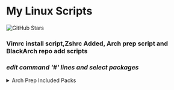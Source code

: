 # My Linux Scripts     

<img alt="GitHub Stars" src="https://img.shields.io/github/stars/MuratSs/my-linux-prep?style=for-the-badge">    

### Vimrc install script,Zshrc Added, Arch prep script and BlackArch repo add scripts   
   

### ***edit command '#' lines and select packages***

<details>
<summary>Arch Prep Included Packs</summary>
* xclip               
* neovim
* neofetch            
* curl
* yay                 
* ttf-scientifica
* nerd-fonts-hack     
* otf-font-awesome-5-free
* xf86-video-amdgpu   
* nvidia nvidia-utils
* xf86-video-intel    
* xorg
* xorg-xinit          
* bspwm
* picom               
* polybar
* sxhkd               
* arandr
* dmenu               
* rofi
* alacritty           
* nitrogen
* nemo                
* vlc
* sxiv                
* pulseaudio
* pavucontrol         
* mate-utils
* peek                
* mpv
* zathura             
* zathura-pdf-mupdf
* firefox             
* code
* unzip unrar ark tar cabextract p7zip
* cordless-git        
* libreoffice
* htop                
* python
* python-pip          
* go
* rust                
* elixir
* kclac               
* zsh 

</details>
